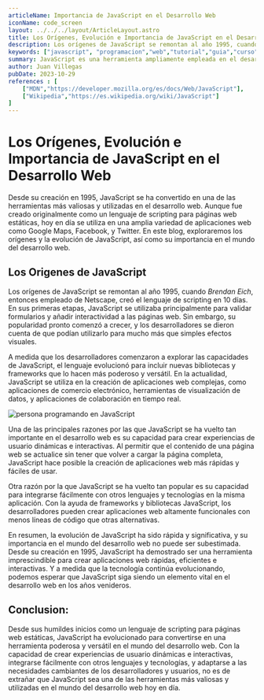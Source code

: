 ```yaml
---
articleName: Importancia de JavaScript en el Desarrollo Web
iconName: code_screen
layout: ../../../layout/ArticleLayout.astro
title: Los Orígenes, Evolución e Importancia de JavaScript en el Desarrollo Web
description: Los orígenes de JavaScript se remontan al año 1995, cuando Brendan Eich, entonces empleado de Netscape, creó el lenguaje de scripting en 10 días. En sus primeras etapas, JavaScript se utilizaba principalmente para validar formularios y añadir interactividad a las páginas web. Sin embargo, su popularidad pronto comenzó a crecer, y los desarrolladores se dieron cuenta de que podían utilizarlo para mucho más que simples efectos visuales.
keywords: ["javascript", "programacion","web","tutorial","guia","curso"]
summary: JavaScript es una herramienta ampliamente empleada en el desarrollo web. Pero, ¿cómo nació este lenguaje y por qué se ha vuelto tan importante en el mundo digital?
author: Juan Villegas
pubDate: 2023-10-29
references : [
    ["MDN","https://developer.mozilla.org/es/docs/Web/JavaScript"],
    ["Wikipedia","https://es.wikipedia.org/wiki/JavaScript"]
]
---
```


# Los Orígenes, Evolución e Importancia de JavaScript en el Desarrollo Web

Desde su creación en 1995, JavaScript se ha convertido en una de las herramientas más valiosas y utilizadas en el desarrollo web. Aunque fue creado originalmente como un lenguaje de scripting para páginas web estáticas, hoy en día se utiliza en una amplia variedad de aplicaciones web como Google Maps, Facebook, y Twitter. En este blog, exploraremos los orígenes y la evolución de JavaScript, así como su importancia en el mundo del desarrollo web.

## Los Origenes de JavaScript

Los orígenes de JavaScript se remontan al año 1995, cuando *Brendan Eich*, entonces empleado de Netscape, creó el lenguaje de scripting en 10 días. En sus primeras etapas, JavaScript se utilizaba principalmente para validar formularios y añadir interactividad a las páginas web. Sin embargo, su popularidad pronto comenzó a crecer, y los desarrolladores se dieron cuenta de que podían utilizarlo para mucho más que simples efectos visuales.

A medida que los desarrolladores comenzaron a explorar las capacidades de JavaScript, el lenguaje evolucionó para incluir nuevas bibliotecas y frameworks que lo hacen más poderoso y versátil. En la actualidad, JavaScript se utiliza en la creación de aplicaciones web complejas, como aplicaciones de comercio electrónico, herramientas de visualización de datos, y aplicaciones de colaboración en tiempo real.

![persona programando en JavaScript](https://cdn.leonardo.ai/users/11921fdd-d4bf-451b-899a-d586b1a7ee01/generations/74a6c245-8bfa-476f-8860-52545c180acc/variations/Default_code_programing_coding_javascript_hacker_code_rain_2_74a6c245-8bfa-476f-8860-52545c180acc_1.jpg)

Una de las principales razones por las que JavaScript se ha vuelto tan importante en el desarrollo web es su capacidad para crear experiencias de usuario dinámicas e interactivas. Al permitir que el contenido de una página web se actualice sin tener que volver a cargar la página completa, JavaScript hace posible la creación de aplicaciones web más rápidas y fáciles de usar.

Otra razón por la que JavaScript se ha vuelto tan popular es su capacidad para integrarse fácilmente con otros lenguajes y tecnologías en la misma aplicación. Con la ayuda de frameworks y bibliotecas JavaScript, los desarrolladores pueden crear aplicaciones web altamente funcionales con menos líneas de código que otras alternativas.

En resumen, la evolución de JavaScript ha sido rápida y significativa, y su importancia en el mundo del desarrollo web no puede ser subestimada. Desde su creación en 1995, JavaScript ha demostrado ser una herramienta imprescindible para crear aplicaciones web rápidas, eficientes e interactivas. Y a medida que la tecnología continúa evolucionando, podemos esperar que JavaScript siga siendo un elemento vital en el desarrollo web en los años venideros.

## Conclusion:

Desde sus humildes inicios como un lenguaje de scripting para páginas web estáticas, JavaScript ha evolucionado para convertirse en una herramienta poderosa y versátil en el mundo del desarrollo web. Con la capacidad de crear experiencias de usuario dinámicas e interactivas, integrarse fácilmente con otros lenguajes y tecnologías, y adaptarse a las necesidades cambiantes de los desarrolladores y usuarios, no es de extrañar que JavaScript sea una de las herramientas más valiosas y utilizadas en el mundo del desarrollo web hoy en día.